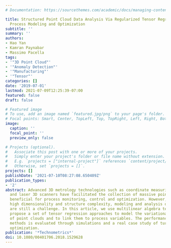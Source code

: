 ```yaml
---
# Documentation: https://sourcethemes.com/academic/docs/managing-content/

title: Structured Point Cloud Data Analysis Via Regularized Tensor Regression for
  Process Modeling and Optimization
subtitle: ''
summary: ''
authors:
- Hao Yan
- Kamran Paynabar
- Massimo Pacella
tags:
- '"3D Point Cloud"'
- '"Anomaly Detection"'
- '"Manufacturing"'
- '"Tensor"'
categories: []
date: '2019-07-01'
lastmod: 2021-07-09T12:25:39-07:00
featured: false
draft: false

# Featured image
# To use, add an image named `featured.jpg/png` to your page's folder.
# Focal points: Smart, Center, TopLeft, Top, TopRight, Left, Right, BottomLeft, Bottom, BottomRight.
image:
  caption: ''
  focal_point: ''
  preview_only: false

# Projects (optional).
#   Associate this post with one or more of your projects.
#   Simply enter your project's folder or file name without extension.
#   E.g. `projects = ["internal-project"]` references `content/project/deep-learning/index.md`.
#   Otherwise, set `projects = []`.
projects: []
publishDate: '2021-07-10T08:27:08.650409Z'
publication_types:
- '2'
abstract: Advanced 3D metrology technologies such as coordinate measuring machine
  and laser 3D scanners have facilitated the collection of massive point cloud data,
  beneficial for process monitoring, control and optimization. However, due to their
  high dimensionality and structure complexity, modeling and analysis of point clouds
  are still a challenge. In this article, we use multilinear algebra techniques and
  propose a set of tensor regression approaches to model the variational patterns
  of point clouds and to link them to process variables. The performance of the proposed
  methods is evaluated through simulations and a real case study of turning process
  optimization.
publication: '*Technometrics*'
doi: 10.1080/00401706.2018.1529628
---
```

